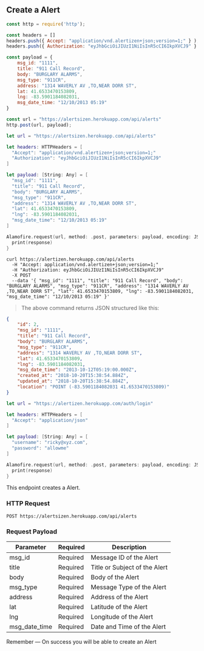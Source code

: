 ## Create a Alert

```javascript
const http = require('http');

const headers = [] 
headers.push({ Accept: "application/vnd.alertizen+json;version=1;" } ); 
headers.push({ Authorization: "eyJhbGciOiJIUzI1NiIsInR5cCI6IkpXVCJ9" } ); 

const payload = {
    msg_id: "1111",
    title: "911 Call Record",
    body: "BURGLARY ALARMS",
    msg_type: "911CR",
    address: "1314 WAVERLY AV ,TO,NEAR DORR ST",
    lat: 41.6533470153809,
    lng: -83.5901184082031,
    msg_date_time: "12/10/2013 05:19"  
}

const url = "https://alertsizen.herokuapp.com/api/alerts"
http.post(url, payload);
```

```swift
let url = "https://alertsizen.herokuapp.com/api/alerts"

let headers: HTTPHeaders = [
  "Accept": "application/vnd.alertizen+json;version=1;"
  "Authorization": "eyJhbGciOiJIUzI1NiIsInR5cCI6IkpXVCJ9"
]

let payload: [String: Any] = [
  "msg_id": "1111",
  "title": "911 Call Record",
  "body": "BURGLARY ALARMS",
  "msg_type": "911CR",
  "address": "1314 WAVERLY AV ,TO,NEAR DORR ST",
  "lat": 41.6533470153809,
  "lng": -83.5901184082031,
  "msg_date_time": "12/10/2013 05:19" 
]

Alamofire.request(url, method: .post, parameters: payload, encoding: JSONEncoding.default, headers: headers).responseJSON { response in
  print(response)
}

```

```shell
curl https://alertizen.herokuapp.com/api/alerts
  -H "Accept: application/vnd.alertizen+json;version=1;"
  -H "Authorization: eyJhbGciOiJIUzI1NiIsInR5cCI6IkpXVCJ9"
  -X POST
  --data '{ "msg_id": "1111", "title": "911 Call Record", "body": "BURGLARY ALARMS", "msg_type": "911CR", "address": "1314 WAVERLY AV ,TO,NEAR DORR ST", "lat": 41.6533470153809, "lng": -83.5901184082031, "msg_date_time": "12/10/2013 05:19" }'
```


> The above command returns JSON structured like this:

```json
{
    "id": 2,
    "msg_id": "1111",
    "title": "911 Call Record",
    "body": "BURGLARY ALARMS",
    "msg_type": "911CR",
    "address": "1314 WAVERLY AV ,TO,NEAR DORR ST",
    "lat": 41.6533470153809,
    "lng": -83.5901184082031,
    "msg_date_time": "2013-10-12T05:19:00.000Z",
    "created_at": "2018-10-20T15:38:54.884Z",
    "updated_at": "2018-10-20T15:38:54.884Z",
    "location": "POINT (-83.5901184082031 41.6533470153809)"
}
```


```swift
let url = "https://alertizen.herokuapp.com/auth/login"

let headers: HTTPHeaders = [
  "Accept": "application/json"
]

let payload: [String: Any] = [
  "username": "ricky@xyz.com",
  "password": "allowme"
]

Alamofire.request(url, method: .post, parameters: payload, encoding: JSONEncoding.default, headers: headers).responseJSON { response in
  print(response)
}

```

This endpoint creates a Alert.

### HTTP Request

`POST https://alertsizen.herokuapp.com/api/alerts`

### Request Payload

Parameter | Required | Description
--------- | ------- | -----------
msg_id | Required | Message ID of the Alert
title | Required | Title or Subject of the Alert
body | Required | Body of the Alert
msg_type | Required | Message Type of the Alert
address | Required | Address of the Alert
lat | Required | Latitude of the Alert
lng | Required | Longitude of the Alert
msg_date_time | Required | Date and Time of the Alert




<aside class="success">
Remember — On success you will be able to create an Alert
</aside>





